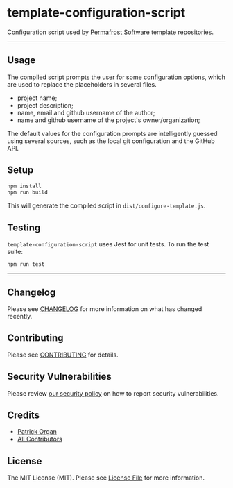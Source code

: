 # template-configuration-script

Configuration script used by [Permafrost Software](https://github.com/permafrost-dev) template repositories.

---

## Usage

The compiled script prompts the user for some configuration options, which are used to replace the placeholders in several files.

- project name;
- project description;
- name, email and github username of the author;
- name and github username of the project's owner/organization;

The default values for the configuration prompts are intelligently guessed using several sources, such as the local git configuration and the GitHub API.

## Setup

```bash
npm install
npm run build
```

This will generate the compiled script in `dist/configure-template.js`.

## Testing

`template-configuration-script` uses Jest for unit tests.  To run the test suite:

`npm run test`

---

## Changelog

Please see [CHANGELOG](CHANGELOG.md) for more information on what has changed recently.

## Contributing

Please see [CONTRIBUTING](.github/CONTRIBUTING.md) for details.

## Security Vulnerabilities

Please review [our security policy](../../security/policy) on how to report security vulnerabilities.

## Credits

- [Patrick Organ](https://github.com/patinthehat)
- [All Contributors](../../contributors)

## License

The MIT License (MIT). Please see [License File](LICENSE) for more information.
